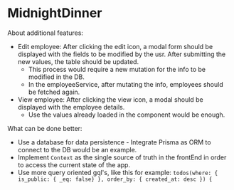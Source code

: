 

# MidnightDinner

About additional features:

* Edit employee: After clicking the edit icon, a modal form should be displayed with the fields to be modified by the usr. After submitting the new values,
the table should be updated.
    - This process would require a new mutation for the info to be modified in the DB.
    - In the employeeService, after mutating the info, employees should be fetched again.
* View employee: After clicking the view icon, a modal should be displayed with the employee details.
    - Use the values already loaded in the component would be enough.

What can be done better:

* Use a database for data persistence - Integrate Prisma as ORM to connect to the DB would be an example.
* Implement `Context` as the single source of truth in the frontEnd in order to access the current state of the app.
* Use more query oriented gql's, like this for example: `todos(where: { is_public: { _eq: false} }, order_by: { created_at: desc }) {`
